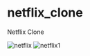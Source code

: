 # netflix_clone

Netflix Clone 

![netflix](https://user-images.githubusercontent.com/71311738/149652210-8afa2c79-b906-488e-a2ef-e221211e9c8a.jpg)
![netflix1](https://user-images.githubusercontent.com/71311738/149652211-11565c8c-8c99-4d7b-a35b-c7939184d0de.jpg)
